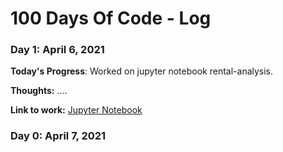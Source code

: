 # 100 Days Of Code - Log

### Day 1: April 6, 2021

<!-- ##### (delete me or comment me out) -->

**Today's Progress**: Worked on jupyter notebook rental-analysis.

**Thoughts:** ....

**Link to work:** [Jupyter Notebook](https://github.com/TabithaMaud/rental-analysis-final-project/blob/master/report.ipynb)

### Day 0: April 7, 2021

<!-- ##### (delete me or comment me out) -->
